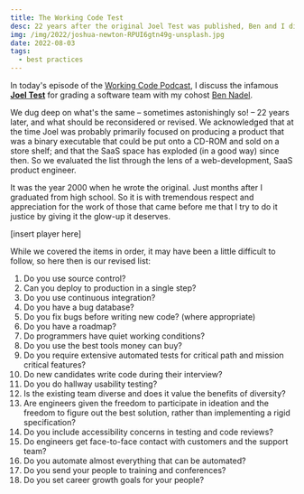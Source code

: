 ```yaml
---
title: The Working Code Test
desc: 22 years after the original Joel Test was published, Ben and I dissect it and give it a glow-up.
img: /img/2022/joshua-newton-RPUI6gtn49g-unsplash.jpg
date: 2022-08-03
tags:
  - best practices
---
```


<!-- Photo by <a href="https://unsplash.com/@joshuanewton?utm_source=unsplash&utm_medium=referral&utm_content=creditCopyText">Joshua Newton</a> on <a href="https://unsplash.com/s/photos/test?utm_source=unsplash&utm_medium=referral&utm_content=creditCopyText">Unsplash</a> -->

In today's episode of the [Working Code Podcast][pod], I discuss the infamous **[Joel Test][joel]** for grading a software team with my cohost [Ben Nadel][ben].

We dug deep on what's the same &ndash; sometimes astonishingly so! &ndash; 22 years later, and what should be reconsidered or revised. We acknowledged that at the time Joel was probably primarily focused on producing a product that was a binary executable that could be put onto a CD-ROM and sold on a store shelf; and that the SaaS space has exploded (in a good way) since then. So we evaluated the list through the lens of a web-development, SaaS product engineer.

It was the year 2000 when he wrote the original. Just months after I graduated from high school. So it is with tremendous respect and appreciation for the work of those that came before me that I try to do it justice by giving it the glow-up it deserves.

[insert player here]

While we covered the items in order, it may have been a little difficult to follow, so here then is our revised list:

1. Do you use source control?
2. Can you deploy to production in a single step?
3. Do you use continuous integration?
4. Do you have a bug database?
5. Do you fix bugs before writing new code? (where appropriate)
6. Do you have a roadmap?
7. Do programmers have quiet working conditions?
8. Do you use the best tools money can buy?
9. Do you require extensive automated tests for critical path and mission critical features?
10. Do new candidates write code during their interview?
11. Do you do hallway usability testing?
12. Is the existing team diverse and does it value the benefits of diversity?
13. Are engineers given the freedom to participate in ideation and the freedom to figure out the best solution, rather than implementing a rigid specification?
14. Do you include accessibility concerns in testing and code reviews?
15. Do engineers get face-to-face contact with customers and the support team?
16. Do you automate almost everything that can be automated?
17. Do you send your people to training and conferences?
18. Do you set career growth goals for your people?

[pod]: https://workingcode.dev
[ben]: https://www.bennadel.com
[joel]: https://www.joelonsoftware.com/2000/08/09/the-joel-test-12-steps-to-better-code/
